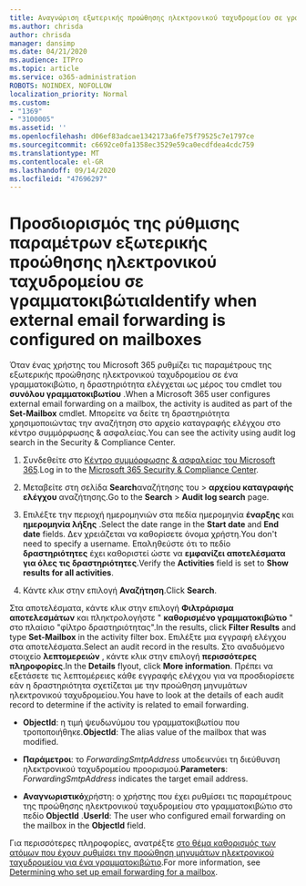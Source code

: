 ```yaml
---
title: Αναγνώριση εξωτερικής προώθησης ηλεκτρονικού ταχυδρομείου σε γραμματοκιβώτια σε αρχεία καταγραφής ελέγχου
ms.author: chrisda
author: chrisda
manager: dansimp
ms.date: 04/21/2020
ms.audience: ITPro
ms.topic: article
ms.service: o365-administration
ROBOTS: NOINDEX, NOFOLLOW
localization_priority: Normal
ms.custom:
- "1369"
- "3100005"
ms.assetid: ''
ms.openlocfilehash: d06ef83adcae1342173a6fe75f79525c7e1797ce
ms.sourcegitcommit: c6692ce0fa1358ec3529e59ca0ecdfdea4cdc759
ms.translationtype: MT
ms.contentlocale: el-GR
ms.lasthandoff: 09/14/2020
ms.locfileid: "47696297"
---
```

# <a name="identify-when-external-email-forwarding-is-configured-on-mailboxes"></a><span data-ttu-id="73d2b-102">Προσδιορισμός της ρύθμισης παραμέτρων εξωτερικής προώθησης ηλεκτρονικού ταχυδρομείου σε γραμματοκιβώτια</span><span class="sxs-lookup"><span data-stu-id="73d2b-102">Identify when external email forwarding is configured on mailboxes</span></span>

<span data-ttu-id="73d2b-103">Όταν ένας χρήστης του Microsoft 365 ρυθμίζει τις παραμέτρους της εξωτερικής προώθησης ηλεκτρονικού ταχυδρομείου σε ένα γραμματοκιβώτιο, η δραστηριότητα ελέγχεται ως μέρος του cmdlet του **συνόλου γραμματοκιβωτίου** .</span><span class="sxs-lookup"><span data-stu-id="73d2b-103">When a Microsoft 365 user configures external email forwarding on a mailbox, the activity is audited as part of the **Set-Mailbox** cmdlet.</span></span> <span data-ttu-id="73d2b-104">Μπορείτε να δείτε τη δραστηριότητα χρησιμοποιώντας την αναζήτηση στο αρχείο καταγραφής ελέγχου στο κέντρο συμμόρφωσης & ασφαλείας.</span><span class="sxs-lookup"><span data-stu-id="73d2b-104">You can see the activity using audit log search in the Security & Compliance Center.</span></span>

1. <span data-ttu-id="73d2b-105">Συνδεθείτε στο [Κέντρο συμμόρφωσης & ασφαλείας του Microsoft 365](https://protection.office.com/).</span><span class="sxs-lookup"><span data-stu-id="73d2b-105">Log in to the [Microsoft 365 Security & Compliance Center](https://protection.office.com/).</span></span>

2. <span data-ttu-id="73d2b-106">Μεταβείτε στη σελίδα **Search**αναζήτησης του  >  **αρχείου καταγραφής ελέγχου** αναζήτησης.</span><span class="sxs-lookup"><span data-stu-id="73d2b-106">Go to the **Search** > **Audit log search** page.</span></span>

3. <span data-ttu-id="73d2b-107">Επιλέξτε την περιοχή ημερομηνιών στα πεδία ημερομηνία **έναρξης** και **ημερομηνία λήξης** .</span><span class="sxs-lookup"><span data-stu-id="73d2b-107">Select the date range in the **Start date** and **End date** fields.</span></span> <span data-ttu-id="73d2b-108">Δεν χρειάζεται να καθορίσετε όνομα χρήστη.</span><span class="sxs-lookup"><span data-stu-id="73d2b-108">You don't need to specify a username.</span></span> <span data-ttu-id="73d2b-109">Επαληθεύστε ότι το πεδίο **δραστηριότητες** έχει καθοριστεί ώστε να **εμφανίζει αποτελέσματα για όλες τις δραστηριότητες**.</span><span class="sxs-lookup"><span data-stu-id="73d2b-109">Verify the **Activities** field is set to **Show results for all activities**.</span></span>

4. <span data-ttu-id="73d2b-110">Κάντε κλικ στην επιλογή **Αναζήτηση**.</span><span class="sxs-lookup"><span data-stu-id="73d2b-110">Click **Search**.</span></span>

<span data-ttu-id="73d2b-111">Στα αποτελέσματα, κάντε κλικ στην επιλογή **Φιλτράρισμα αποτελεσμάτων** και πληκτρολογήστε " **καθορισμένο γραμματοκιβώτιο** " στο πλαίσιο "φίλτρο δραστηριότητας".</span><span class="sxs-lookup"><span data-stu-id="73d2b-111">In the results, click **Filter Results** and type **Set-Mailbox** in the activity filter box.</span></span> <span data-ttu-id="73d2b-112">Επιλέξτε μια εγγραφή ελέγχου στα αποτελέσματα.</span><span class="sxs-lookup"><span data-stu-id="73d2b-112">Select an audit record in the results.</span></span> <span data-ttu-id="73d2b-113">Στο αναδυόμενο στοιχείο **λεπτομερειών** , κάντε κλικ στην επιλογή **περισσότερες πληροφορίες**.</span><span class="sxs-lookup"><span data-stu-id="73d2b-113">In the **Details** flyout, click **More information**.</span></span> <span data-ttu-id="73d2b-114">Πρέπει να εξετάσετε τις λεπτομέρειες κάθε εγγραφής ελέγχου για να προσδιορίσετε εάν η δραστηριότητα σχετίζεται με την προώθηση μηνυμάτων ηλεκτρονικού ταχυδρομείου.</span><span class="sxs-lookup"><span data-stu-id="73d2b-114">You have to look at the details of each audit record to determine if the activity is related to email forwarding.</span></span>

- <span data-ttu-id="73d2b-115">**ObjectId**: η τιμή ψευδωνύμου του γραμματοκιβωτίου που τροποποιήθηκε.</span><span class="sxs-lookup"><span data-stu-id="73d2b-115">**ObjectId**: The alias value of the mailbox that was modified.</span></span>

- <span data-ttu-id="73d2b-116">**Παράμετροι**: το _ForwardingSmtpAddress_ υποδεικνύει τη διεύθυνση ηλεκτρονικού ταχυδρομείου προορισμού.</span><span class="sxs-lookup"><span data-stu-id="73d2b-116">**Parameters**: _ForwardingSmtpAddress_ indicates the target email address.</span></span>

- <span data-ttu-id="73d2b-117">**Αναγνωριστικό**χρήστη: ο χρήστης που έχει ρυθμίσει τις παραμέτρους της προώθησης ηλεκτρονικού ταχυδρομείου στο γραμματοκιβώτιο στο πεδίο **ObjectId** .</span><span class="sxs-lookup"><span data-stu-id="73d2b-117">**UserId**: The user who configured email forwarding on the mailbox in the **ObjectId** field.</span></span>

<span data-ttu-id="73d2b-118">Για περισσότερες πληροφορίες, ανατρέξτε [στο θέμα καθορισμός των ατόμων που έχουν ρυθμίσει την προώθηση μηνυμάτων ηλεκτρονικού ταχυδρομείου για ένα γραμματοκιβώτιο](https://docs.microsoft.com/microsoft-365/compliance/auditing-troubleshooting-scenarios#determine-who-set-up-email-forwarding-for-a-mailbox).</span><span class="sxs-lookup"><span data-stu-id="73d2b-118">For more information, see [Determining who set up email forwarding for a mailbox](https://docs.microsoft.com/microsoft-365/compliance/auditing-troubleshooting-scenarios#determine-who-set-up-email-forwarding-for-a-mailbox).</span></span>
